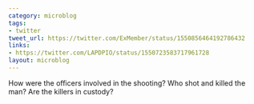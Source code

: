 ```yaml
---
category: microblog
tags:
- twitter
tweet_url: https://twitter.com/ExMember/status/1550856464192786432
links:
- https://twitter.com/LAPDPIO/status/1550723583717961728
layout: microblog
---
```

How were the officers involved in the shooting? Who shot and killed the man? Are the killers in custody?
